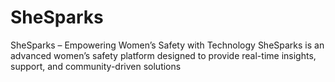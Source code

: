 # SheSparks
SheSparks – Empowering Women’s Safety with Technology SheSparks is an advanced women’s safety platform designed to provide real-time insights, support, and community-driven solutions

